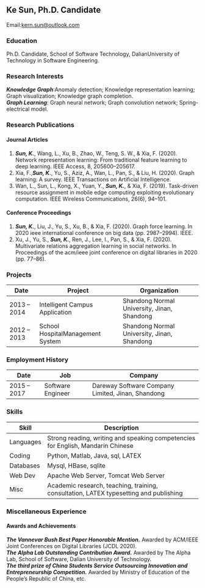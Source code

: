 ## Ke Sun, Ph.D. Candidate
Email:kern.sun@outlook.com

### Education
Ph.D. Candidate, School of Software Technology, DalianUniversity of Technology in Software
Engineering.
### Research Interests
***Knowledge Graph***:Anomaly detection; Knowledge representation learning; Graph visualization;
Knowledge graph completion.<br>
***Graph Learning***: Graph neural network; Graph convolution network; Spring-electrical model.
### Research Publications
#### Journal Articles
1. ***Sun, K.***, Wang, L., Xu, B., Zhao, W., Teng, S. W., & Xia, F. (2020). Network representation learning:
From traditional feature learning to deep learning. IEEE Access, 8, 205600–205617.<br>
2. Xia, F.,***Sun, K.***, Yu, S., Aziz, A., Wan, L., Pan, S., & Liu, H. (2020). Graph learning: A survey. IEEE
Transactions on Artificial Intelligence.<br>
3. Wan, L., Sun, L., Kong, X., Yuan, Y., ***Sun, K.***, & Xia, F. (2019). Task-driven resource assignment in mobile
edge computing exploiting evolutionary computation. IEEE Wireless Communications, 26(6), 94–101.
#### Conference Proceedings
1. ***Sun, K.***, Liu, J., Yu, S., Xu, B., & Xia, F. (2020). Graph force learning. In 2020 ieee international conference
on big data (pp. 2987–2994). IEEE.<br>
2. Xu, J., Yu, S., ***Sun, K.***, Ren, J., Lee, I., Pan, S., & Xia, F. (2020). Multivariate relations aggregation learning
in social networks. In Proceedings of the acm/ieee joint conference on digital libraries in 2020 (pp. 77–86).
### Projects
 
|  Date   | Project  | Organization |
|---|---|---|
| 2013 – 2014  | Intelligent Campus Application | Shandong Normal University, Jinan, Shandong    |
| 2012 – 2013  | School HospitalManagement System|  Shandong Normal University, Jinan, Shandong   |

### Employment History
 
|  Date   | Job  | Company |
|  ---  | ---  | ---|
|2015 – 2017|Software Engineer|Dareway Software Company Limited, Jinan, Shandong|

### Skills
 
|  Skill   | Description  |
|  ---  | ---|
|Languages|Strong reading, writing and speaking competencies for English, Mandarin Chinese|
|Coding|Python, Matlab, Java, sql, LATEX|
|Databases|Mysql, HBase, sqlite|
|Web Dev|Apache Web Server, Tomcat Web Server|
|Misc|Academic research, teaching, training, consultation, LATEX typesetting and publishing|

### Miscellaneous Experience
#### Awards and Achievements
***The Vannevar Bush Best Paper Honorable Mention.*** Awarded by ACM/IEEE Joint Conferences on Digital Libraries (JCDL 2020).<br>
***The Alpha Lab Outstanding Contribution Award.*** Awarded by The Alpha Lab, School of Software, Dalian University of Technology.<br>
***The third prize of China Students Service Outsourcing Innovation and Entrepreneurship Competition.*** Awarded by Ministry of Education of the People’s Republic of China, etc.


